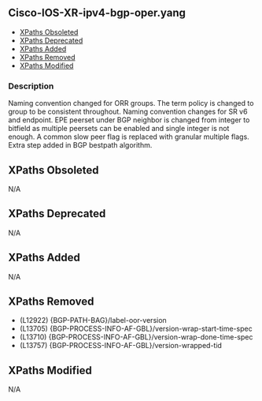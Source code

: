 ## Cisco-IOS-XR-ipv4-bgp-oper.yang

- [XPaths Obsoleted](#xpaths-obsoleted)
- [XPaths Deprecated](#xpaths-deprecated)
- [XPaths Added](#xpaths-added)
- [XPaths Removed](#xpaths-removed)
- [XPaths Modified](#xpaths-modified)

### Description

Naming convention changed for ORR groups. The term policy is changed to group to be consistent throughout. Naming convention changes for SR v6 and endpoint. EPE peerset under BGP neighbor is changed from integer to bitfield as multiple peersets can be enabled and single integer is not enough. A common slow peer flag is replaced with granular multiple flags. Extra step added in BGP bestpath algorithm.

## XPaths Obsoleted

N/A

## XPaths Deprecated

N/A

## XPaths Added

N/A

## XPaths Removed

- (L12922)	{BGP-PATH-BAG}/label-oor-version
- (L13705)	{BGP-PROCESS-INFO-AF-GBL}/version-wrap-start-time-spec
- (L13710)	{BGP-PROCESS-INFO-AF-GBL}/version-wrap-done-time-spec
- (L13757)	{BGP-PROCESS-INFO-AF-GBL}/version-wrapped-tid

## XPaths Modified

N/A

